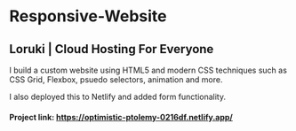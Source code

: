 # Responsive-Website

## Loruki | Cloud Hosting For Everyone

I build a custom website using HTML5 and modern CSS techniques such as CSS Grid, Flexbox, psuedo selectors, animation and more. 

I also deployed this to Netlify and added form functionality.

#### Project link: https://optimistic-ptolemy-0216df.netlify.app/

